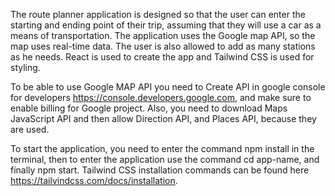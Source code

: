 The route planner application is designed so that the user can enter the starting and ending point of their trip, assuming that they will use a car as a means of transportation. The application uses the Google map API, so the map uses real-time data. The user is also allowed to add as many stations as he needs.
React is used to create the app and Tailwind CSS is used for styling.

To be able to use Google MAP API you need to Create API in google console for developers https://console.developers.google.com, and make sure to enable billing for Google project. Also, you need to download Maps JavaScript API and then allow Direction API, and Places API, because they are used.

To start the application, you need to enter the command npm install in the terminal, then to enter the application use the command cd app-name, and finally npm start. Tailwind CSS installation commands can be found here https://tailvindcss.com/docs/installation.
